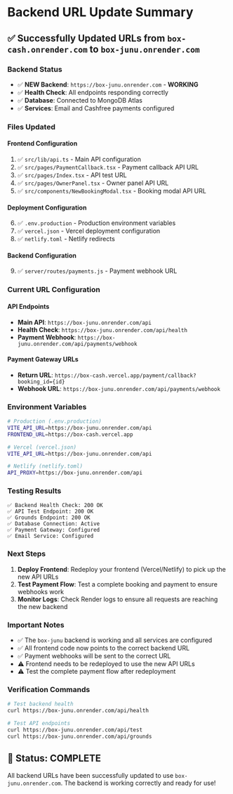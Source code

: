 # Backend URL Update Summary

## ✅ Successfully Updated URLs from `box-cash.onrender.com` to `box-junu.onrender.com`

### **Backend Status**
- ✅ **NEW Backend**: `https://box-junu.onrender.com` - **WORKING**
- ✅ **Health Check**: All endpoints responding correctly
- ✅ **Database**: Connected to MongoDB Atlas
- ✅ **Services**: Email and Cashfree payments configured

### **Files Updated**

#### **Frontend Configuration**
1. ✅ `src/lib/api.ts` - Main API configuration
2. ✅ `src/pages/PaymentCallback.tsx` - Payment callback API URL  
3. ✅ `src/pages/Index.tsx` - API test URL
4. ✅ `src/pages/OwnerPanel.tsx` - Owner panel API URL
5. ✅ `src/components/NewBookingModal.tsx` - Booking modal API URL

#### **Deployment Configuration**
6. ✅ `.env.production` - Production environment variables
7. ✅ `vercel.json` - Vercel deployment configuration
8. ✅ `netlify.toml` - Netlify redirects

#### **Backend Configuration**
9. ✅ `server/routes/payments.js` - Payment webhook URL

### **Current URL Configuration**

#### **API Endpoints**
- **Main API**: `https://box-junu.onrender.com/api`
- **Health Check**: `https://box-junu.onrender.com/api/health`
- **Payment Webhook**: `https://box-junu.onrender.com/api/payments/webhook`

#### **Payment Gateway URLs**
- **Return URL**: `https://box-cash.vercel.app/payment/callback?booking_id={id}`
- **Webhook URL**: `https://box-junu.onrender.com/api/payments/webhook`

### **Environment Variables**
```bash
# Production (.env.production)
VITE_API_URL=https://box-junu.onrender.com/api
FRONTEND_URL=https://box-cash.vercel.app

# Vercel (vercel.json)
VITE_API_URL=https://box-junu.onrender.com/api

# Netlify (netlify.toml)
API_PROXY=https://box-junu.onrender.com/api
```

### **Testing Results**
```
✅ Backend Health Check: 200 OK
✅ API Test Endpoint: 200 OK  
✅ Grounds Endpoint: 200 OK
✅ Database Connection: Active
✅ Payment Gateway: Configured
✅ Email Service: Configured
```

### **Next Steps**

1. **Deploy Frontend**: Redeploy your frontend (Vercel/Netlify) to pick up the new API URLs
2. **Test Payment Flow**: Test a complete booking and payment to ensure webhooks work
3. **Monitor Logs**: Check Render logs to ensure all requests are reaching the new backend

### **Important Notes**

- ✅ The `box-junu` backend is working and all services are configured
- ✅ All frontend code now points to the correct backend URL
- ✅ Payment webhooks will be sent to the correct URL
- ⚠️  Frontend needs to be redeployed to use the new API URLs
- ⚠️  Test the complete payment flow after redeployment

### **Verification Commands**

```bash
# Test backend health
curl https://box-junu.onrender.com/api/health

# Test API endpoints
curl https://box-junu.onrender.com/api/test
curl https://box-junu.onrender.com/api/grounds
```

## 🎉 **Status: COMPLETE**

All backend URLs have been successfully updated to use `box-junu.onrender.com`. The backend is working correctly and ready for use!
